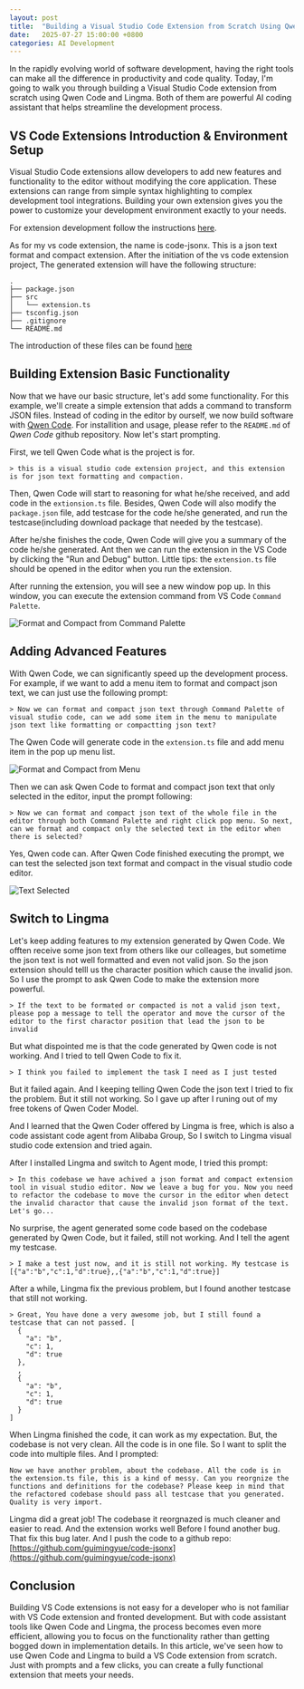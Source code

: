 ```yaml
---
layout: post
title:  "Building a Visual Studio Code Extension from Scratch Using Qwen Coder"
date:   2025-07-27 15:00:00 +0800
categories: AI Development
---
```


In the rapidly evolving world of software development, having the right tools can make all the difference in productivity and code quality. Today, I'm going to walk you through building a Visual Studio Code extension from scratch using Qwen Code and Lingma. Both of them are powerful AI coding assistant that helps streamline the development process.

## VS Code Extensions Introduction & Environment Setup

Visual Studio Code extensions allow developers to add new features and functionality to the editor without modifying the core application. These extensions can range from simple syntax highlighting to complex development tool integrations. Building your own extension gives you the power to customize your development environment exactly to your needs.

For extension development follow the instructions [here](https://code.visualstudio.com/api/get-started/your-first-extension).


As for my vs code extension, the name is code-jsonx. This is a json text format and compact extension. After the initiation of the vs code extension project, The generated extension will have the following structure:

```
.
├── package.json
├── src
│   └── extension.ts
├── tsconfig.json
├── .gitignore
└── README.md
```
The introduction of these files can be found [here](https://code.visualstudio.com/api/get-started/your-first-extension)

## Building Extension Basic Functionality

Now that we have our basic structure, let's add some functionality. For this example, we'll create a simple extension that adds a command to transform JSON files. Instead of coding in the editor by ourself, we now build software with [Qwen Code](https://github.com/QwenLM/qwen-code). For installition and usage, please refer to the `README.md` of *Qwen Code* github repository. Now let's start prompting.

First, we tell Qwen Code what is the project is for.

```
> this is a visual studio code extension project, and this extension is for json text formatting and compaction.
```

Then, Qwen Code will start to reasoning for what he/she received, and add code in the `extionsion.ts` file. Besides, Qwen Code will also modify the `package.json` file, add testcase for the code he/she generated, and run the testcase(including download package that needed by the testcase).

After he/she finishes the code, Qwen Code will give you a summary of the code he/she generated. Ant then we can run the extension in the VS Code  by clicking the "Run and Debug" button. Little tips: the `extension.ts` file should be opened in the editor when you run the extension.

After running the extension, you will see a new window pop up. In this window, you can execute the extension command from VS Code `Command Palette`.

![Format and Compact from Command Palette](/images/build_vscode_ext_qwen/format_compact_from_command_palette.gif)

## Adding Advanced Features 

With Qwen Code, we can significantly speed up the development process. For example, if we want to add a menu item to format and compact json text, we can just use the following prompt:

```
> Now we can format and compact json text through Command Palette of visual studio code, can we add some item in the menu to manipulate json text like formatting or compactting json text?
```

The Qwen Code will generate code in the `extension.ts` file and add menu item in the pop up menu list.

![Format and Compact from Menu](/images/build_vscode_ext_qwen/format_compact_from_pop_up_menu.gif)

Then we can ask Qwen Code to format and compact json text that only selected in the editor, input the prompt following:

```
> Now we can format and compact json text of the whole file in the editor through both Command Palette and right click pop menu. So next, can we format and compact only the selected text in the editor when there is selected?
```

Yes, Qwen code can. After Qwen Code finished executing the prompt, we can test the selected json text format and compact in the visual studio code editor.

![Text Selected](/images/build_vscode_ext_qwen/format_selected_text.gif)

## Switch to Lingma

Let's keep adding features to my extension generated by Qwen Code. We offten receive some json text from others like our colleages, but sometime the json text is not well formatted and even not valid json. So the json extension should telll us the character position which cause the invalid json. So I use the prompt to ask Qwen Code to make the extension more powerful.

```
> If the text to be formated or compacted is not a valid json text, please pop a message to tell the operator and move the cursor of the editor to the first charactor position that lead the json to be invalid
```

But what dispointed me is that the code generated by Qwen code is not working. And I tried to tell Qwen Code to fix it.

```
> I think you failed to implement the task I need as I just tested
```
But it failed again. And I keeping telling Qwen Code the json text I tried to fix the problem. But it still not working. So I gave up after I runing out of my free tokens of Qwen Coder Model.

And I learned that the Qwen Coder offered by Lingma is free, which is also a code assistant code agent from Alibaba Group, So I switch to Lingma visual studio code extension and tried again.

After I installed Lingma and switch to Agent mode, I tried this prompt:

```
> In this codebase we have achived a json format and compact extension tool in visual studio editor. Now we leave a bug for you. Now you need to refactor the codebase to move the cursor in the editor when detect the invalid charactor that cause the invalid json format of the text. Let's go...
```

No surprise, the agent generated some code based on the codebase generated by Qwen Code, but it failed, still not working. And I tell the agent my testcase.

```
> I make a test just now, and it is still not working. My testcase is [{"a":"b","c":1,"d":true},,{"a":"b","c":1,"d":true}]
```

After a while, Lingma fix the previous problem, but I found another testcase that still not working.

```
> Great, You have done a very awesome job, but I still found a testcase that can not passed. [
  {
    "a": "b",
    "c": 1,
    "d": true
  },
  ,
  {
    "a": "b",
    "c": 1,
    "d": true
  }
]
```

When Lingma finished the code, it can work as my expectation. But, the codebase is not very clean. All the code is in one file. So I want to split the code into multiple files. And I prompted: 

```
Now we have another problem, about the codebase. All the code is in the extension.ts file, this is a kind of messy. Can you reorgnize the functions and definitions for the codebase? Please keep in mind that the refactored codebase should pass all testcase that you generated. Quality is very import.
```

Lingma did a great job! The codebase it reorgnazed is much cleaner and easier to read. And the extension works well Before I found another bug. That fix this bug later. And I push the code to a github repo: [https://github.com/guimingyue/code-jsonx](https://github.com/guimingyue/code-jsonx)

## Conclusion

Building VS Code extensions is not easy for a developer who is not familiar with VS Code extension and fronted development. But with code assistant tools like Qwen Code and Lingma, the process becomes even more efficient, allowing you to focus on the functionality rather than getting bogged down in implementation details. In this article, we've seen how to use Qwen Code and Lingma to build a VS Code extension from scratch. Just with prompts and a few clicks, you can create a fully functional extension that meets your needs.